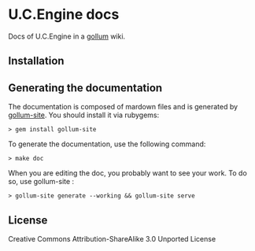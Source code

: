 # U.C.Engine docs

Docs of U.C.Engine in a [gollum](http://github.com/github/gollum) wiki.

## Installation

## Generating the documentation

The documentation is composed of mardown files and is generated by [gollum-site](https://github.com/dreverri/gollum-site).
You should install it via rubygems:

    > gem install gollum-site

To generate the documentation, use the following command:

    > make doc

When you are editing the doc, you probably want to see your work. To do so, use
gollum-site :

    > gollum-site generate --working && gollum-site serve

## License

Creative Commons Attribution-ShareAlike 3.0 Unported License
